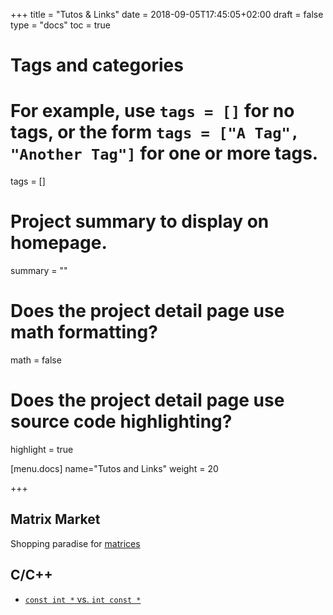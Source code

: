 +++
title = "Tutos & Links"
date = 2018-09-05T17:45:05+02:00
draft = false
type = "docs"
toc = true

# Tags and categories
# For example, use `tags = []` for no tags, or the form `tags = ["A Tag", "Another Tag"]` for one or more tags.
tags = []

# Project summary to display on homepage.
summary = ""

# Does the project detail page use math formatting?
math = false

# Does the project detail page use source code highlighting?
highlight = true

[menu.docs]
  name="Tutos and Links"
  weight = 20

+++

## Matrix Market

Shopping paradise for [matrices](https://math.nist.gov/MatrixMarket/)

## C/C++

- [`const int *` vs. `int const *`](https://stackoverflow.com/questions/1143262/what-is-the-difference-between-const-int-const-int-const-and-int-const)